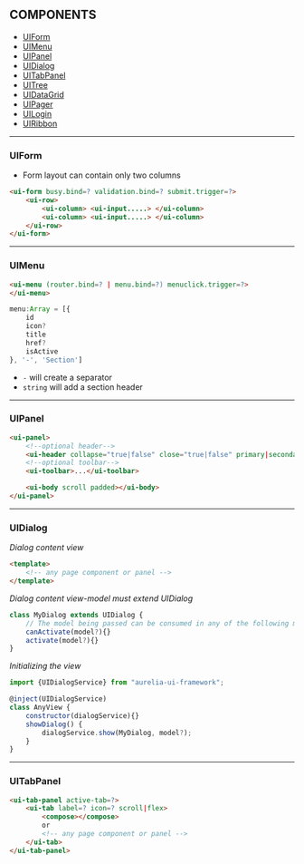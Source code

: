 COMPONENTS
----------

-	[UIForm](#uiform)
-	[UIMenu](#uimenu)
-	[UIPanel](#uipanel)
-	[UIDialog](#uidialog)
-	[UITabPanel](#uitabpanel)
-	[UITree](#uitree)
-	[UIDataGrid](#uidatagrid)
-	[UIPager](#uipager)
-	[UILogin](#uilogin)
-	[UIRibbon](#uiribbon)

---

### UIForm

-	Form layout can contain only two columns

```html
<ui-form busy.bind=? validation.bind=? submit.trigger=?>    
    <ui-row>
        <ui-column> <ui-input.....> </ui-column>
        <ui-column> <ui-input.....> </ui-column>
    </ui-row>
</ui-form>
```

---

### UIMenu

```html
<ui-menu (router.bind=? | menu.bind=?) menuclick.trigger=?>    
</ui-menu>
```

```javascript
menu:Array = [{
    id
    icon?
    title
    href?
    isActive
}, '-', 'Section']
```

-	`-` will create a separator
-	`string` will add a section header

---

### UIPanel

```html
<ui-panel>
    <!--optional header-->
    <ui-header collapse="true|false" close="true|false" primary|secondary>Title</ui-header>
    <!--optional toolbar-->
    <ui-toolbar>...</ui-toolbar>

    <ui-body scroll padded></ui-body>
</ui-panel>
```

---

### UIDialog

*Dialog content view*

```html
<template>
    <!-- any page component or panel -->
</template>
```

*Dialog content view-model must extend UIDialog*

```javascript
class MyDialog extends UIDialog {
    // The model being passed can be consumed in any of the following methods
    canActivate(model?){}
    activate(model?){}
}
```

*Initializing the view*

```javascript
import {UIDialogService} from "aurelia-ui-framework";

@inject(UIDialogService)
class AnyView {
    constructor(dialogService){}
    showDialog() {
        dialogService.show(MyDialog, model?);
    }
}
```

---

### UITabPanel

```html
<ui-tab-panel active-tab=?>
    <ui-tab label=? icon=? scroll|flex>
        <compose></compose>
        or
        <!-- any page component or panel -->
    </ui-tab>
</ui-tab-panel>
```
